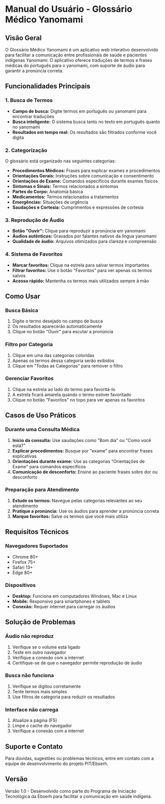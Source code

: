 # Manual do Usuário - Glossário Médico Yanomami

## Visão Geral

O Glossário Médico Yanomami é um aplicativo web interativo desenvolvido para facilitar a comunicação entre profissionais de saúde e pacientes indígenas Yanomami. O aplicativo oferece traduções de termos e frases médicas do português para o yanomami, com suporte de áudio para garantir a pronúncia correta.

## Funcionalidades Principais

### 1. Busca de Termos
- **Campo de busca:** Digite termos em português ou yanomami para encontrar traduções
- **Busca inteligente:** O sistema busca tanto no texto em português quanto no yanomami
- **Resultados em tempo real:** Os resultados são filtrados conforme você digita

### 2. Categorização
O glossário está organizado nas seguintes categorias:
- **Procedimentos Médicos:** Frases para explicar exames e procedimentos
- **Orientações Gerais:** Instruções sobre comunicação e consentimento
- **Orientações de Exame:** Comandos específicos durante exames físicos
- **Sintomas e Sinais:** Termos relacionados a sintomas
- **Partes do Corpo:** Anatomia básica
- **Medicamentos:** Termos relacionados a tratamentos
- **Emergências:** Situações de urgência
- **Saudações e Cortesia:** Cumprimentos e expressões de cortesia

### 3. Reprodução de Áudio
- **Botão "Ouvir":** Clique para reproduzir a pronúncia em yanomami
- **Áudios autênticos:** Gravados por falantes nativos da língua yanomami
- **Qualidade de áudio:** Arquivos otimizados para clareza e compreensão

### 4. Sistema de Favoritos
- **Marcar favoritos:** Clique na estrela para salvar termos importantes
- **Filtrar favoritos:** Use o botão "Favoritos" para ver apenas os termos salvos
- **Acesso rápido:** Mantenha os termos mais utilizados sempre à mão

## Como Usar

### Busca Básica
1. Digite o termo desejado no campo de busca
2. Os resultados aparecerão automaticamente
3. Clique no botão "Ouvir" para escutar a pronúncia

### Filtro por Categoria
1. Clique em uma das categorias coloridas
2. Apenas os termos dessa categoria serão exibidos
3. Clique em "Todas as Categorias" para remover o filtro

### Gerenciar Favoritos
1. Clique na estrela ao lado do termo para favoritá-lo
2. A estrela ficará amarela quando o termo estiver favoritado
3. Clique no botão "Favoritos" no topo para ver apenas os favoritos

## Casos de Uso Práticos

### Durante uma Consulta Médica
1. **Início da consulta:** Use saudações como "Bom dia" ou "Como você está?"
2. **Explicar procedimentos:** Busque por "exame" para encontrar frases explicativas
3. **Orientações durante exame:** Use as categorias "Orientações de Exame" para comandos específicos
4. **Comunicação de desconforto:** Ensine ao paciente frases sobre dor ou desconforto

### Preparação para Atendimento
1. **Estude os termos:** Navegue pelas categorias relevantes ao seu atendimento
2. **Pratique a pronúncia:** Use os áudios para aprender a pronúncia correta
3. **Marque favoritos:** Salve os termos que você mais utiliza

## Requisitos Técnicos

### Navegadores Suportados
- Chrome 80+
- Firefox 75+
- Safari 13+
- Edge 80+

### Dispositivos
- **Desktop:** Funciona em computadores Windows, Mac e Linux
- **Mobile:** Responsivo para smartphones e tablets
- **Conexão:** Requer internet para carregar os áudios

## Solução de Problemas

### Áudio não reproduz
1. Verifique se o volume está ligado
2. Teste em outro navegador
3. Verifique a conexão com a internet
4. Certifique-se de que o navegador permite reprodução de áudio

### Busca não funciona
1. Verifique se digitou corretamente
2. Tente termos mais simples
3. Use filtros de categoria para reduzir os resultados

### Interface não carrega
1. Atualize a página (F5)
2. Limpe o cache do navegador
3. Verifique a conexão com a internet

## Suporte e Contato

Para dúvidas, sugestões ou problemas técnicos, entre em contato com a equipe de desenvolvimento do projeto PIT/Ebserh.

## Versão

Versão 1.0 - Desenvolvido como parte do Programa de Iniciação Tecnológica da Ebserh para facilitar a comunicação em saúde indígena.

